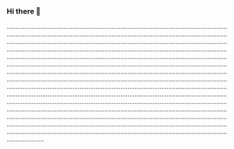 ### Hi there 👋

.........................................................................................................................................................................................................................................................................................................................................................................................................................................................................................................................................................................................................................................................................................................................................................................................................................................................................................................................................................................................................................................................................................................................................................................................................................................................................................................................................................................................................................................................................................................................................................................................................................................................................................................................................................................................................................................................................................................................................................